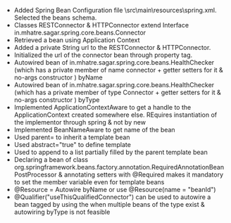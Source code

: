 * Added Spring Bean Configuration file \src\main\resources\spring.xml. Selected the beans schema.
* Classes RESTConnector & HTTPConnector extend Interface in.mhatre.sagar.spring.core.beans.Connector
* Retrieved a bean using Application Context
* Added a private String url to the RESTConnector & HTTPConnector.
* Initialized the url of the connector bean through property tag.
* Autowired bean of in.mhatre.sagar.spring.core.beans.HealthChecker (which has a private member of name connector + getter setters for it & no-args constructor ) byName
* Autowired bean of in.mhatre.sagar.spring.core.beans.HealthChecker (which has a private member of type Connector + getter setters for it & no-args constructor ) byType
* Implemented ApplicationContextAware to get a handle to the ApplicationContext created somewhere else. REquires instantiation of the implementor through spring & not by new
* Implemented BeanNameAware to get name of the bean
* Used parent=<Bean Name> to inherit a template bean
* Used abstract="true" to define template
* Used <list merge="true"> to append to a list partially filled by the parent template bean
* Declaring a bean of class org.springframework.beans.factory.annotation.RequiredAnnotationBeanPostProcessor & annotating setters with @Required makes it mandatory to set the member variable even for template beans
* @Resource = Autowire byName or use @Resource(name = "beanId")
* @Qualifier("useThisQualifiedConnector") can be used to autowire a bean tagged by using the <qualifier value="useThisQualifiedConnector" /> when multiple beans of the type exist & autowiring byType is not feasible  